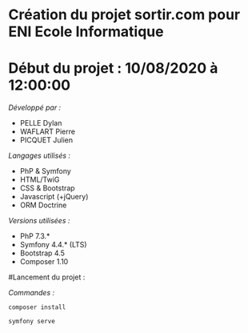 # Création du projet sortir.com pour ENI Ecole Informatique
# Début du projet : 10/08/2020 à 12:00:00

_Développé par :_
- PELLE Dylan
- WAFLART Pierre
- PICQUET Julien

_Langages utilisés :_
- PhP & Symfony
- HTML/TwiG
- CSS & Bootstrap
- Javascript (+jQuery)
- ORM Doctrine

_Versions utilisées :_
- PhP 7.3.*
- Symfony 4.4.* (LTS)
- Bootstrap 4.5
- Composer 1.10

#Lancement du projet :

_Commandes :_

`composer install`

`symfony serve`
